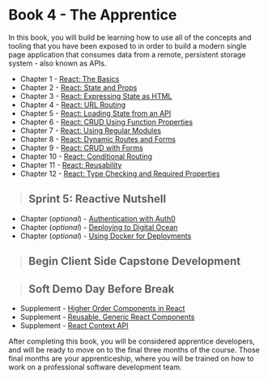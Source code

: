 # Book 4 - The Apprentice

In this book, you will build be learning how to use all of the concepts and tooling that you have been exposed to in order to build a modern single page application that consumes data from a remote, persistent storage system - also known as APIs.

* Chapter 1 - [React: The Basics](./chapters/REACT_BASICS.md)
* Chapter 2 - [React: State and Props](./chapters/COMPONENT_STATE_PROPS.md)
* Chapter 3 - [React: Expressing State as HTML](./chapters/REACT_STATE_EXPRESSION.md)
* Chapter 4 - [React: URL Routing](./chapters/REACT_ROUTING.md)
* Chapter 5 - [React: Loading State from an API](./chapters/REACT_INITIAL_STATE.md)
* Chapter 6 - [React: CRUD Using Function Properties](./chapters/FUNCTIONS_AS_PROPS.md)
* Chapter 7 - [React: Using Regular Modules](./chapters/API_MODULES.md)
* Chapter 8 - [React: Dynamic Routes and Forms](./chapters/REACT_DYNAMIC_ROUTING.md)
* Chapter 9 - [React: CRUD with Forms](./chapters/REACT_FORMS.md)
* Chapter 10 - [React: Conditional Routing](./chapters/REACT_CONDITIONAL_RENDERING.md)
* Chapter 11 - [React: Reusability](./chapters/REACT_REUSABLE_COMPONENTS.md)
* Chapter 12 - [React: Type Checking and Required Properties](./chapters/REACT_TYPE_CHECKING.md)

> ## Sprint 5: Reactive Nutshell

* Chapter (_optional_) - [Authentication with Auth0](https://auth0.com/blog/reactjs-authentication-tutorial/)
* Chapter (_optional_) - [Deploying to Digital Ocean](./chapters/DIGITAL_OCEAN.md)
* Chapter (_optional_) - [Using Docker for Deployments](./chapters/DOCKER_INTRO.md)

> ## **Begin Client Side Capstone Development**

> ## Soft Demo Day Before Break

* Supplement - [Higher Order Components in React](./chapters/REACT_HOC.md)
* Supplement - [Reusable, Generic React Components](./chapters/REACT_GENERIC_COMPONENTS.md)
* Supplement - [React Context API](./chapters/REACT_CONTEXT_API.md)

After completing this book, you will be considered apprentice developers, and will be ready to move on to the final three months of the course. Those final months are your apprenticeship, where you will be trained on how to work on a professional software development team.
